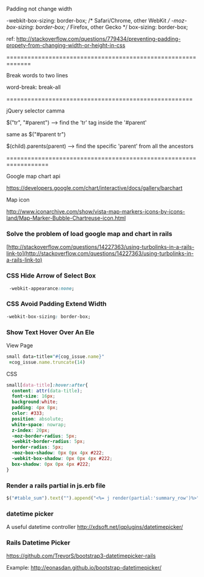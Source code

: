 Padding not change width


-webkit-box-sizing: border-box; /* Safari/Chrome, other WebKit */
-moz-box-sizing: border-box;    /* Firefox, other Gecko */
box-sizing: border-box; 

ref: http://stackoverflow.com/questions/779434/preventing-padding-propety-from-changing-width-or-height-in-css

=============================================================

Break words to two lines

word-break: break-all

=====================================================

jQuery selector camma

$("tr", "#parent")  -->  find the 'tr' tag inside the '#parent'

same as $("#parent tr")


$(child).parents(parent) --> find the specific 'parent' from all the ancestors

==================================================================

Google map chart api

https://developers.google.com/chart/interactive/docs/gallery/barchart

Map icon

http://www.iconarchive.com/show/vista-map-markers-icons-by-icons-land/Map-Marker-Bubble-Chartreuse-icon.html

### Solve the problem of load google map and chart in rails

[http://stackoverflow.com/questions/14227363/using-turbolinks-in-a-rails-link-to](http://stackoverflow.com/questions/14227363/using-turbolinks-in-a-rails-link-to)

### CSS Hide Arrow of Select Box

```css
 -webkit-appearance:none;
```
 
### CSS Avoid Padding Extend Width

```css
-webkit-box-sizing: border-box;
```
### Show Text Hover Over An Ele

View Page

```ruby
small data-title="#{cog_issue.name}" 
 =cog_issue.name.truncate(14) 
```

CSS
```css
small[data-title]:hover:after{
  content: attr(data-title);
  font-size: 16px;
  background:white;
  padding: 4px 8px;
  color: #333; 
  position: absolute; 
  white-space: nowrap; 
  z-index: 20px; 
  -moz-border-radius: 5px; 
  -webkit-border-radius: 5px; 
  border-radius: 5px; 
  -moz-box-shadow: 0px 0px 4px #222;  
  -webkit-box-shadow: 0px 0px 4px #222;     
  box-shadow: 0px 0px 4px #222;
}
```
### Render a rails partial in js.erb file
```ruby
$("#table_sum").text("").append("<%= j render(partial:'summary_row')%>");
```
### datetime picker

A useful datetime controller
http://xdsoft.net/jqplugins/datetimepicker/


### Rails Datetime Picker

https://github.com/TrevorS/bootstrap3-datetimepicker-rails

Example: http://eonasdan.github.io/bootstrap-datetimepicker/

